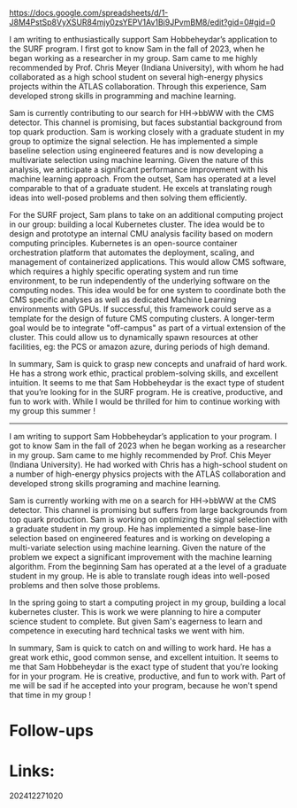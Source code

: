 https://docs.google.com/spreadsheets/d/1-J8M4PstSp8VyXSUR84mjy0zsYEPV1Av1Bi9JPvmBM8/edit?gid=0#gid=0

I am writing to enthusiastically support Sam Hobbeheydar’s application to the SURF program. I first got to know Sam in the fall of 2023, when he began working as a researcher in my group. Sam came to me highly recommended by Prof. Chris Meyer (Indiana University), with whom he had collaborated as a high school student on several high-energy physics projects within the ATLAS collaboration. Through this experience, Sam developed strong skills in programming and machine learning.

Sam is currently contributing to our search for HH→bbWW with the CMS detector. This channel is promising, but faces substantial background from top quark production. Sam is working closely with a graduate student in my group to optimize the signal selection. He has implemented a simple baseline selection using engineered features and is now developing a multivariate selection using machine learning. Given the nature of this analysis, we anticipate a significant performance improvement with his machine learning approach. From the outset, Sam has operated at a level comparable to that of a graduate student. He excels at translating rough ideas into well-posed problems and then solving them efficiently.

For the SURF project, Sam plans to take on an additional computing project in our group: building a local Kubernetes cluster. The idea would be to design and prototype an internal CMU analysis facility based on modern computing principles.  Kubernetes is an open-source container orchestration platform that automates the deployment, scaling, and management of containerized applications. This would allow CMS software, which requires a highly specific operating system and run time environment, to be run independently of the underlying software   on the computing nodes. This idea would be for one system to coordinate both the CMS specific analyses as well as dedicated Machine Learning environments with GPUs. If successful, this framework could serve as a template for the design of future CMS computing clusters. A longer-term goal would be to integrate "off-campus" as part of a virtual extension of the cluster. This could allow us to dynamically spawn resources at other facilities, eg: the PCS or amazon azure, during periods of high demand.

In summary, Sam is quick to grasp new concepts and unafraid of hard work. He has a strong work ethic, practical problem-solving skills, and excellent intuition.  It seems to me that Sam Hobbeheydar is the exact type of student that you’re looking for in the SURF program. He is creative, productive, and fun to work with.  While I would be thrilled for him to continue working with my group this summer !



---

I am writing to support Sam Hobbeheydar’s application to your program. I got to know Sam in the fall of 2023 when he began working as a researcher in my group. Sam came to me highly recommended by Prof. Chis Meyer (Indiana University).  He had worked with Chris has a high-school student on a number of high-energy physics projects with the ATLAS collaboration and developed strong skills programing and machine learning.

Sam is currently working with me on a search for HH->bbWW at the CMS detector. This channel is promising but suffers from large backgrounds from top quark production.  Sam is working on optimizing the signal selection with a graduate student in my group. He has implemented a simple base-line selection based on engineered features and is working on developing a multi-variate selection using machine learning. Given the nature of the problem we expect a significant improvement with the machine learning algorithm. From the beginning Sam has operated at a the level of a graduate student in my group. He is able to translate rough ideas into well-posed problems and then solve those problems. 

In the spring going to start a computing project in my group, building a local kubernetes cluster. This is work we were planning to hire a computer science student to complete. But given Sam's eagerness to learn and competence in executing hard technical tasks we went with him.

In summary, Sam is quick to catch on and willing to work hard. He has a great work ethic, good common sense, and excellent intuition. It seems to me that Sam Hobbeheydar is the exact type of student that you’re looking for in your program. He is creative, productive, and fun to work with. Part of me will be sad if he accepted into your program, because he won't spend that time in my group !

# Follow-ups


# Links: 



202412271020
